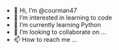 - 👋 Hi, I’m @courman47
- 👀 I’m interested in learning to code
- 🌱 I’m currently learning Python
- 💞️ I’m looking to collaborate on ...
- 📫 How to reach me ...

<!---
courman47/courman47 is a ✨ special ✨ repository because its `README.md` (this file) appears on your GitHub profile.
You can click the Preview link to take a look at your changes.
--->
